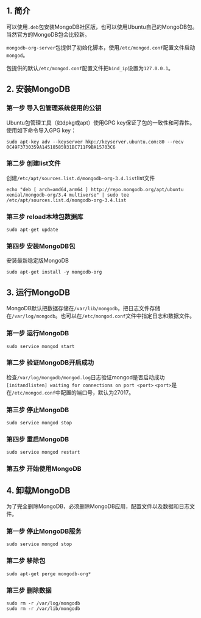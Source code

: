 ## 1. 简介

可以使用`.deb`包安装MongoDB社区版，也可以使用Ubuntu自己的MongoDB包。当然官方的MongoDB包会比较新。

`mongodb-org-server`包提供了初始化脚本，使用`/etc/mongod.conf`配置文件启动`mongod`。

包提供的默认`/etc/mongod.conf`配置文件把`bind_ip`设置为`127.0.0.1`。

## 2. 安装MongoDB

### 第一步 导入包管理系统使用的公钥

Ubuntu包管理工具（如dpkg或apt）使用GPG key保证了包的一致性和可靠性。使用如下命令导入GPG key：
```
sudo apt-key adv --keyserver hkp://keyserver.ubuntu.com:80 --recv 0C49F3730359A14518585931BC711F9BA15703C6
```

### 第二步 创建list文件

创建`/etc/apt/sources.list.d/mongodb-org-3.4.list`list文件
```
echo "deb [ arch=amd64,arm64 ] http://repo.mongodb.org/apt/ubuntu xenial/mongodb-org/3.4 multiverse" | sudo tee /etc/apt/sources.list.d/mongodb-org-3.4.list
```

### 第三步 reload本地包数据库

```
sudo apt-get update
```

### 第四步 安装MongoDB包

安装最新稳定版MongoDB
```
sudo apt-get install -y mongodb-org
```

## 3. 运行MongoDB

MongoDB默认把数据存储在`/var/lib/mongodb`，把日志文件存储在`/var/log/mongodb`。也可以在`/etc/mongod.conf`文件中指定日志和数据文件。

### 第一步 运行MongoDB

```
sudo service mongod start
```

### 第二步 验证MongoDB开启成功

检查`/var/log/mongodb/mongod.log`日志验证mongod是否启动成功
`[initandlisten] waiting for connections on port <port>`
`<port>`是在`/etc/mongod.conf`中配置的端口号，默认为27017。

### 第三步 停止MongoDB

```
sudo service mongod stop
```

### 第四步 重启MongoDB

```
sudo service mongod restart
```

### 第五步 开始使用MongoDB

## 4. 卸载MongoDB

为了完全删除MongoDB，必须删除MongoDB应用，配置文件以及数据和日志文件。

### 第一步 停止MongoDB服务

```
sudo service mongod stop
```

### 第二步 移除包

```
sudo apt-get perge mongodb-org*
```

### 第三步 删除数据

```
sudo rm -r /var/log/mongodb
sudo rm -r /var/lib/mongodb
```
